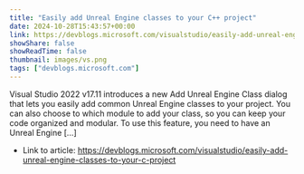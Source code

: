 ```yaml
---
title: "Easily add Unreal Engine classes to your C++ project"
date: 2024-10-28T15:43:57+00:00
link: https://devblogs.microsoft.com/visualstudio/easily-add-unreal-engine-classes-to-your-c-project
showShare: false
showReadTime: false
thumbnail: images/vs.png
tags: ["devblogs.microsoft.com"]
---
```

Visual Studio 2022 v17.11 introduces a new Add Unreal Engine Class dialog that lets you easily add common Unreal Engine classes to your project. You can also choose to which module to add your class, so you can keep your code organized and modular. To use this feature, you need to have an Unreal Engine […]

- Link to article: https://devblogs.microsoft.com/visualstudio/easily-add-unreal-engine-classes-to-your-c-project